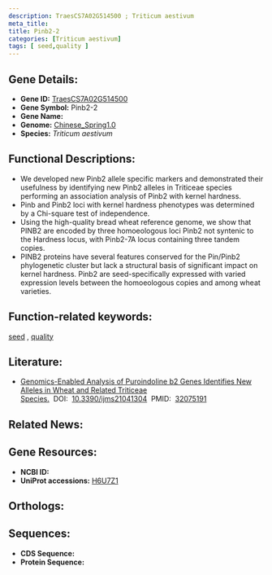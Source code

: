 ```yaml
---
description: TraesCS7A02G514500 ; Triticum aestivum
meta_title:
title: Pinb2-2
categories: [Triticum aestivum]
tags: [ seed,quality ]
---
```


## Gene Details:
- **Gene ID:**	[TraesCS7A02G514500](https://ensembl.gramene.org/Triticum_aestivum/Gene/Summary?g=TraesCS7A02G514500)
- **Gene Symbol:** Pinb2-2
- **Gene Name:** 
- **Genome:** [Chinese_Spring1.0](https://ensembl.gramene.org/Triticum_aestivum/Info/Index)
- **Species:** *Triticum aestivum*

## Functional Descriptions:
   - We developed new Pinb2 allele specific markers and demonstrated their usefulness by identifying new Pinb2 alleles in Triticeae species performing an association analysis of Pinb2 with kernel hardness.
   - Pinb and Pinb2 loci with kernel hardness phenotypes was determined by a Chi-square test of independence.
   - Using the high-quality bread wheat reference genome, we show that PINB2 are encoded by three homoeologous loci Pinb2 not syntenic to the Hardness locus, with Pinb2-7A locus containing three tandem copies.
   - PINB2 proteins have several features conserved for the Pin/Pinb2 phylogenetic cluster but lack a structural basis of significant impact on kernel hardness. Pinb2 are seed-specifically expressed with varied expression levels between the homoeologous copies and among wheat varieties.

## Function-related keywords:
[seed](/tags/seed/)&nbsp;,&nbsp;[quality](/tags/quality/)

## Literature:
   - [Genomics-Enabled Analysis of Puroindoline b2 Genes Identifies New Alleles in Wheat and Related Triticeae Species.]( https://www.mdpi.com/1422-0067/21/4/1304)&nbsp;&nbsp;DOI:&nbsp;&nbsp;[10.3390/ijms21041304](https://www.mdpi.com/1422-0067/21/4/1304)&nbsp;&nbsp;PMID:&nbsp;&nbsp;[32075191](https://pubmed.ncbi.nlm.nih.gov/32075191/)

## Related News:

## Gene Resources:
- **NCBI ID:**  [](https://www.ncbi.nlm.nih.gov/gene/?term=)
- **UniProt accessions:** [H6U7Z1](https://www.uniprot.org/uniprotkb/H6U7Z1/entry)

## Orthologs:

## Sequences:
- **CDS Sequence:**
- **Protein Sequence:**
